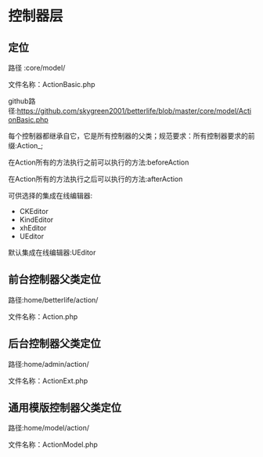 # 控制器层

## 定位
路径    :core/model/

文件名称：ActionBasic.php

github路径:https://github.com/skygreen2001/betterlife/blob/master/core/model/ActionBasic.php

每个控制器都继承自它，它是所有控制器的父类；规范要求：所有控制器要求的前缀:Action_;

在Action所有的方法执行之前可以执行的方法:beforeAction

在Action所有的方法执行之后可以执行的方法:afterAction

可供选择的集成在线编辑器:

* CKEditor
* KindEditor
* xhEditor
* UEditor

默认集成在线编辑器:UEditor

## 前台控制器父类定位
路径:home/betterlife/action/

文件名称：Action.php

## 后台控制器父类定位
路径:home/admin/action/

文件名称：ActionExt.php

## 通用模版控制器父类定位
路径:home/model/action/

文件名称：ActionModel.php




